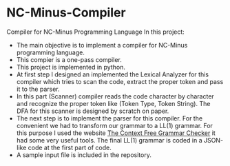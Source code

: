 # NC-Minus-Compiler
Compiler for NC-Minus Programming Language
In this project:
* The main objective is to implement a compiler for NC-Minus programming language.
* This compier is a one-pass compiler.
* This project is implemented in python.
* At first step I designed an implemented the Lexical Analyzer for this compiler which tries to scan the code, extract the proper token and pass it to the parser.
* In this part (Scanner) compiler reads the code character by character and recognize the proper token like (Token Type, Token String). The DFA for this scanner is designed by scratch on paper.
* The next step is to implement the parser for this compiler. For the convenient we had to transform our grammar to a LL(1) grammar. For this purpose I used the website [The Context Free Grammar Checker](http://smlweb.cpsc.ucalgary.ca/start.html) it had some very useful tools. The final LL(1) grammar is coded in a JSON-like code at the first part of code.
* A sample input file is included in the repository.
